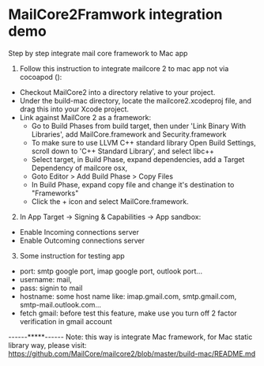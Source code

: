 # MailCore2Framwork integration demo
Step by step integrate mail core framework to Mac app

1. Follow this instruction to integrate mailcore 2 to mac app not via cocoapod ():
- Checkout MailCore2 into a directory relative to your project.
- Under the build-mac directory, locate the mailcore2.xcodeproj file, and drag this into your Xcode project.
- Link against MailCore 2 as a framework:
   - Go to Build Phases from build target, then under 'Link Binary With Libraries', add MailCore.framework and Security.framework
   - To make sure to use LLVM C++ standard library Open Build Settings, scroll down to 'C++ Standard Library', and select libc++
   - Select target, in Build Phase, expand dependencies, add a Target Dependency of mailcore osx,
   - Goto Editor > Add Build Phase > Copy Files
   - In Build Phase, expand copy file and change it's destination to "Frameworks"
   - Click the + icon and select MailCore.framework.

2. In App Target -> Signing & Capabilities -> App sandbox:
- Enable Incoming connections server
- Enable Outcoming connections server

3. Some instruction for testing app
- port: smtp google port, imap google port, outlook port...
- username: mail,
- pass: signin to mail 
- hostname: some host name like: imap.gmail.com, smtp.gmail.com, smtp-mail.outlook.com...
- fetch gmail: before test this feature, make use you turn off 2 factor verification in gmail account

------*****------
Note: this way is integrate Mac framework, for Mac static library way, please visit: https://github.com/MailCore/mailcore2/blob/master/build-mac/README.md
